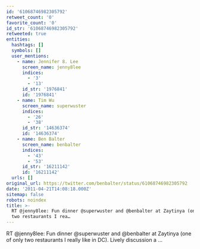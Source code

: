 ```yaml
---
id: '61068746982305792'
retweet_count: '0'
favorite_count: '0'
id_str: '61068746982305792'
retweeted: true
entities:
  hashtags: []
  symbols: []
  user_mentions:
    - name: Jennifer 8. Lee
      screen_name: jenny8lee
      indices:
        - '3'
        - '13'
      id_str: '1976841'
      id: '1976841'
    - name: Tim Wu
      screen_name: superwuster
      indices:
        - '26'
        - '38'
      id_str: '14636374'
      id: '14636374'
    - name: Ben Balter
      screen_name: benbalter
      indices:
        - '43'
        - '53'
      id_str: '16211142'
      id: '16211142'
  urls: []
original_url: https://twitter.com/benbalter/status/61068746982305792
date: '2011-04-21T14:08:18.000Z'
sitemap: false
robots: noindex
title: >-
  RT @jenny8lee: Fun dinner @superwuster and @benbalter at Zaytinya (one of only
  two restaurants I rea…
---
```


RT @jenny8lee: Fun dinner @superwuster and @benbalter at Zaytinya (one of only two restaurants I really like in DC). Lively discussion a ...